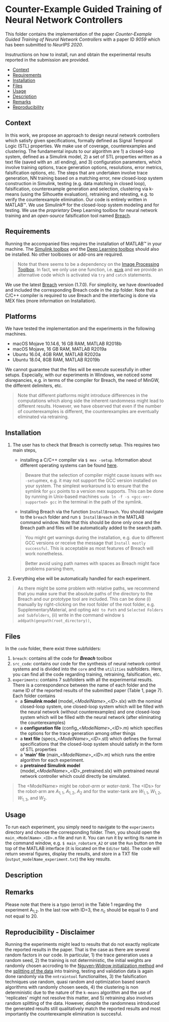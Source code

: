 # Counter-Example Guided Training of Neural Network Controllers

This folder contains the implementation of the paper *Counter-Example Guided Training of Neural Network Controllers* 
with a paper ID *9059* which has been submitted to *NeurIPS 2020*. 

Insutructions on how to install, run and obtain the experimental results reported in the submission are provided.


- [Context](#Context)
- [Requirements](#Requirements)
- [Installation](#Installation)
- [Files](#Files)
- [Usage](#Usage)
- [Description](#Description)
- [Remarks](#Remarks)
- [Reproducibility](#Reproducibility)


## Context <a name="Context"></a>
In this work, we propose an approach to design neural network controllers which satisfy
 given specifications, formally defined as Signal Temporal Logic (STL) properties. 
We make use of coverage, counterexamples and clustering. The fundamental inputs to our 
algorithm are 1) a closed-loop system, defined as a Simulink model, 2) a set of STL properties 
written as a text file (saved with an .stl ending), and 3) configuration parameters, which 
involve training options, trace generation options, resolutions, error metrics, falsification 
options, etc. The steps that are undertaken involve trace generation, NN training based on a 
matching error, new closed-loop system construction in Simulink, testing (e.g. data matching in 
closed loop), falsification, counterexample generation and selection, clustering via k-means 
(using the Silhouette evaluation), retraining and retesting, e.g. to verify the counterexample 
elimination. Our code is entirely written in MATLAB&trade;. We use Simulink&reg; for the closed-loop 
system modeling and for testing. We use the *proprietary* Deep Learning toolbox for neural network training 
and an *open-source* falsification tool named [Breach](https://github.com/decyphir/breach).

## Requirements <a name="Requirements"></a>

Running the accompanied files requires the installation of MATLAB&trade; in your machine. 
The [Simulink toolbox](https://www.mathworks.com/products/simulink.html) and the [Deep Learning toolbox](https://www.mathworks.com/products/deep-learning.html) should also be installed. 
No other toolboxes or add-ons are required.

> Note that there seems to be a dependency on the [Image Processing Toolbox](https://www.mathworks.com/products/image.html). In fact, we only use one function, i.e. [`mink`](https://www.mathworks.com/help/matlab/ref/mink.html) and we provide an alternative code which is activated via `try` and `catch` statements. 

We use the latest [Breach](https://github.com/decyphir/breach) version (1.7.0). 
For simplicity, we have downloaded and included the corresponding Breach code in the zip folder. 
Note that a C/C++ compiler is required to use Breach and the interfacing is done via MEX files (more information on Installation). 

## Platforms <a name="Requirements"></a>
We have tested the implementation and the experiments in the following machines. 

- macOS Mojave 10.14.6, 16 GB RAM, MATLAB R2018b
- macOS Mojave, 16 GB RAM, MATLAB R2019a
- Ubuntu 16.04, 4GB RAM, MATLAB R2020a
- Ubuntu 18.04, 8GB RAM, MATLAB R2019b

We cannot guarantee that the files will be execute sucessfully in other setups. Especially, with our experiments in Windows, we noticed some disrepancies, e.g. in terms of the compiler for Breach, the need of MinGW, the different delimiters, etc. 

>Note that different platforms might introduce differences in the computations which along side the inherent randomness might lead to different results. However, we have observed that even if the number of counterexamples is different, the counterexamples are eventually eliminated via retraining.


## Installation <a name="Installation"></a>

1. The user has to check that Breach is correctly setup. This requires two main steps, 
 
	* installing a C/C++ compiler via `$ mex -setup`. Information about different operating systems can be found [here](https://www.mathworks.com/help/matlab/matlab_external/changing-default-compiler.html).

	>Beware that the selection of compiler might cause issues with `mex -setup`mex, e.g. it may not support the GCC version installed on your system. The simplest workaround is to ensure that the symlink for `gcc` points to a version mex supports. This can be done by running in Unix-based machines ``sudo ln -f -s <gcc-ver-supported> gcc``  in the terminal in the path of the symlink.
	
	* Installing Breach via the function `InstallBreach`. You should navigate to the `breach` folder and run `$ InstallBreach` in the MATLAB command window. 
Note that this should be done only once and the Breach path and files will be automatically added to the search path.
	

	> You might get warnings during the installation, e.g. due to different GCC versions or receive the message that `Install mostly successful`. This is acceptable as most features of Breach will work nonetheless.
	
	> Better avoid using path names with spaces as Breach might face problems parsing them,

2. Everything else will be automatically handled for each experiment.

>As there might be some problem with relative paths, we recommend that you make sure that the absolute paths of the directory to the Breach and our prototype tool are included. This can be done (i) manually by right-clicking on the root folder of the root folder, e.g. SupplementaryMaterial, and opting `Add to Path` and `Selected Folders and Subfolders`, (ii) write in the command window `$ addpath(genpath(root_directory))`,




## Files <a name="Files"></a>

In the `code` folder, there exist three subfolders:

1. `breach`: contains all the code for ***Breach*** toolbox
2. `src_code`: contains our code for the synthesis of neural network control systems and is divided into the `core` and the `utilities` subfolders. Here, you can find all the code regarding training, retraining, falsification, etc.
3. `experiments`: contains 7 subfolders with all the experimental results. There is a correspondence between the name of each folder and the name ID of the reported results of the submitted paper (Table 1, page 7).  Each folder contains 
	* a **Simulink model** (model\_<*ModelName*>\_<*ID*>.slx) with the nominal closed-loop system, one closed-loop system which will be filled with the neural network (without counterexamples) and one closed-loop system which will be filled with the neural network (after eliminating the counterexamples) 
	* a **configuration file** (config\_<*ModelName*>\_<*ID*>.m) which specifies the options for the trace generation among other things
	* a **text file** (specs\_<*ModelName*>\_<*ID*>.stl) which defines the formal specifications that the closed-loop system should satisfy in the form of STL properties
	* a **'main' file** (main\_<*ModelName*>\_<*ID*>.m) which runs the entire algorithm for each experiment.
	* a **pretrained Simulink model** (model\_<*ModelName*>\_<*ID*>\_pretrained.slx) with pretrained neural network controller which could directly be simulated.

> The \<ModelName\> might be *robot-arm* or *water-tank*. The \<IDs\> for the robot-arm are $A_{1,1}$, $A_{1,2}$, $A_{2}$ and for the water-tank are $W_{1,1}$, $W_{1,2}$, $W_{1,3}$, and $W_2$.
 
## Usage <a name="Usage"></a>

To run each experiment, you simply need to navigate to the `experiments` directory and choose the corresponding folder. Then, you should open the `main_<ModelName>_<ID>.m` file and run it. You can run it by writing its name in the command window, e.g. `$ main_robotarm_A2` or use the `Run` button on the top of the MATLAB interface (it is located on the `Editor` tab).  The code will return several figures, display the results, and store in a TXT file (`output_modelName_experiment.txt`) the key results.

## Description <a name="Description"></a>

## Remarks <a name="Remarks"></a>

Please note that there is a typo (error) in the Table 1 regarding the experiment A<sub>1,2</sub>. In the last row with ID=3, the $n_c$ should be equal to 0 and not equal to 20. 

## Reproducibility - Disclaimer <a name="Reproducibility"></a>

Running the experiments might lead to results that do not exactly replicate 
the reported results in the paper. That is the case as there are several random 
factors in our code. In particular, 1) the trace generation uses a random seed, 
2) the training is not deterministic, the initial weights are randomly chosen accroding 
to the [Nguyen-Widrow initialization method](https://fr.mathworks.com/help/deeplearning/ref/init.html) 
and the [splitting of the data](https://fr.mathworks.com/help/deeplearning/ref/dividerand.html) into training, 
testing and validation data is again done randomly via the `nntraintool` functionalites, 3) the falsification techniques 
use random, quasi random and optimization based search algorithms with randomly chosen seeds, 4) the clustering is non deterministic 
due to the nature of the `k-means` algorithm and the use of 'replicates' might not resolve this matter, and 5) retraining also involves
 random splitting of the data. However, despite the randomness introduced the generated results still qualitatively match 
the reported results and most importantly the counterexample elimination is succesful.
